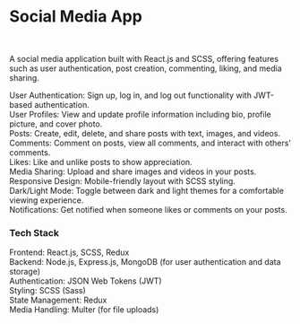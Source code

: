 <h1>Social Media App</h1>
<br>
<p>A social media application built with React.js and SCSS, offering features such as user authentication, post creation, commenting, liking, and media sharing.</p>
<h3?Features</h3>
User Authentication: Sign up, log in, and log out functionality with JWT-based authentication.
<br>
User Profiles: View and update profile information including bio, profile picture, and cover photo.
<br>
Posts: Create, edit, delete, and share posts with text, images, and videos.
  <br>
Comments: Comment on posts, view all comments, and interact with others' comments.
  <br>
Likes: Like and unlike posts to show appreciation.
  <br>
Media Sharing: Upload and share images and videos in your posts.
  <br>
Responsive Design: Mobile-friendly layout with SCSS styling.
  <br>
Dark/Light Mode: Toggle between dark and light themes for a comfortable viewing experience.
  <br>
Notifications: Get notified when someone likes or comments on your posts.

<h3>Tech Stack</h3>
Frontend: React.js, SCSS, Redux
<br>
Backend: Node.js, Express.js, MongoDB (for user authentication and data storage)
<br>
Authentication: JSON Web Tokens (JWT)
<br>
Styling: SCSS (Sass)
<br>
State Management: Redux
<br>
Media Handling: Multer (for file uploads)
